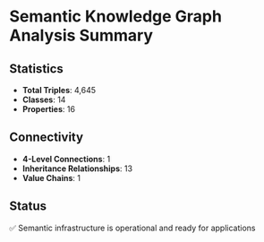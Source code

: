 
# Semantic Knowledge Graph Analysis Summary

## Statistics
- **Total Triples**: 4,645
- **Classes**: 14
- **Properties**: 16

## Connectivity
- **4-Level Connections**: 1
- **Inheritance Relationships**: 13
- **Value Chains**: 1

## Status
✅ Semantic infrastructure is operational and ready for applications
